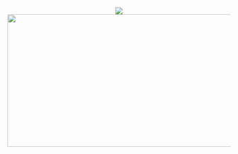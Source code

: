 <!--타이틀 부분-->
<div align="center">
<img src="https://capsule-render.vercel.app/api?type=rect&color=auto&height=300&section=header&text=mingyu%20kim&fontSize=90" />
</div>

<div align="center">
<a href="https://github.com/devxb/gitanimals">
<img
  src="https://render.gitanimals.org/farms/daedyu"
  width="600"
  height="300"
/>
</a>
</div>
